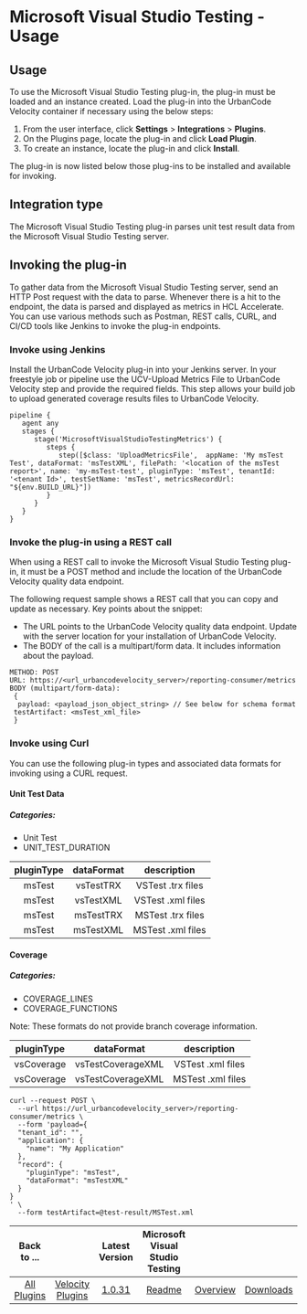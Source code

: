 
# Microsoft Visual Studio Testing - Usage 

## Usage

To use the Microsoft Visual Studio Testing plug-in, the plug-in must be loaded and an instance created. Load the plug-in into the UrbanCode Velocity container if necessary using the below steps:
1. From the user interface, click **Settings** > **Integrations** > **Plugins**. 
2. On the Plugins page, locate the plug-in and click **Load Plugin**. 
3. To create an instance, locate the plug-in and click **Install**. 

The plug-in is now listed below those plug-ins to be installed and available for invoking.

## Integration type
The Microsoft Visual Studio Testing plug-in parses unit test result data from the Microsoft Visual Studio Testing server.

## Invoking the plug-in
To gather data from the Microsoft Visual Studio Testing server, send an HTTP Post request with the data to parse. Whenever there is a hit to the endpoint, the data is parsed and displayed as metrics in HCL Accelerate. You can use various methods such as Postman, REST calls, CURL, and CI/CD tools like Jenkins to invoke the plug-in endpoints.

### Invoke using Jenkins
Install the UrbanCode Velocity plug-in into your Jenkins server. In your freestyle job or pipeline use the UCV-Upload Metrics File to UrbanCode Velocity step and provide the required fields. This step allows your build job to upload generated coverage results files to UrbanCode Velocity.
```
pipeline {
   agent any
   stages {
      stage('MicrosoftVisualStudioTestingMetrics') {
         steps {
            step([$class: 'UploadMetricsFile',  appName: 'My msTest Test', dataFormat: 'msTestXML', filePath: '<location of the msTest report>', name: 'my-msTest-test', pluginType: 'msTest', tenantId: '<tenant Id>', testSetName: 'msTest', metricsRecordUrl: "${env.BUILD_URL}"])
         }
      }
   }
}
```

### Invoke the plug-in using a REST call
When using a REST call to invoke the Microsoft Visual Studio Testing plug-in, it must be a POST method and include the location of the UrbanCode Velocity quality data endpoint.

The following request sample shows a REST call that you can copy and update as necessary. Key points about the snippet:

* The URL points to the UrbanCode Velocity quality data endpoint. Update with the server location for your installation of UrbanCode Velocity.
* The BODY of the call is a multipart/form data. It includes information about the payload.

```
METHOD: POST 
URL: https://<url_urbancodevelocity_server>/reporting-consumer/metrics 
BODY (multipart/form-data):
 {
  payload: <payload_json_object_string> // See below for schema format
 testArtifact: <msTest_xml_file>
 }
```
### Invoke using Curl

You can use the following plug-in types and associated data formats for invoking using a CURL request.
#### Unit Test Data
##### Categories:
- Unit Test
- UNIT_TEST_DURATION

|pluginType|dataFormat|description|
|:---:|:---:|:---:|
|msTest|vsTestTRX|VSTest .trx files|
|msTest|vsTestXML|VSTest .xml files|
|msTest|msTestTRX|MSTest .trx files|
|msTest|msTestXML|MSTest .xml files|

#### Coverage
##### Categories:
- COVERAGE_LINES
- COVERAGE_FUNCTIONS

Note: These formats do not provide branch coverage information.

|pluginType|dataFormat|description|
|:---:|:---:|:---:|
|vsCoverage|vsTestCoverageXML|VSTest .xml files|
|vsCoverage|vsTestCoverageXML|MSTest .xml files|

```
curl --request POST \
  --url https://url_urbancodevelocity_server>/reporting-consumer/metrics \
  --form 'payload={
  "tenant_id": "",
  "application": {
    "name": "My Application"
  },
  "record": {
    "pluginType": "msTest",
    "dataFormat": "msTestXML"
  }
}
' \
  --form testArtifact=@test-result/MSTest.xml
```

|Back to ...||Latest Version|Microsoft Visual Studio Testing |||
| :---: | :---: | :---: | :---: | :---: | :---: |
|[All Plugins](../../index.md)|[Velocity Plugins](../README.md)|[1.0.31](https://github.com/UrbanCode/IBM-UCV-PLUGINS/raw/main/files/ucv-ext-vs-quality/ucv-ext-vs-quality-1.0.31.tar.zip)|[Readme](README.md)|[Overview](overview.md)|[Downloads](downloads.md)|
